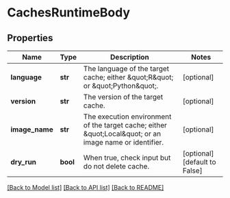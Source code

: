 # CachesRuntimeBody

## Properties
Name | Type | Description | Notes
------------ | ------------- | ------------- | -------------
**language** | **str** | The language of the target cache; either \&quot;R\&quot; or \&quot;Python\&quot;. | [optional] 
**version** | **str** | The version of the target cache. | [optional] 
**image_name** | **str** | The execution environment of the target cache; either \&quot;Local\&quot; or an image name or identifier. | [optional] 
**dry_run** | **bool** | When true, check input but do not delete cache. | [optional] [default to False]

[[Back to Model list]](../README.md#documentation-for-models) [[Back to API list]](../README.md#documentation-for-api-endpoints) [[Back to README]](../README.md)

